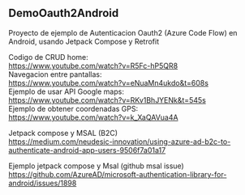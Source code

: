 ## DemoOauth2Android

Proyecto de ejemplo de Autenticacion Oauth2 (Azure Code Flow) en Android, usando Jetpack Compose y Retrofit 

Codigo de CRUD home:  
<https://www.youtube.com/watch?v=R5Fc-hP5QR8>  
Navegacion entre pantallas:  
<https://www.youtube.com/watch?v=eNuaMn4ukdo&t=608s>  
Ejemplo de usar API Google maps:  
<https://www.youtube.com/watch?v=RKv1BhJYENk&t=545s>  
Ejemplo de obtener coordenadas GPS:  
<https://www.youtube.com/watch?v=k_XaQAVua4A>


Jetpack compose y MSAL (B2C)  
<https://medium.com/neudesic-innovation/using-azure-ad-b2c-to-authenticate-android-app-users-9506f7a01a17>

Ejemplo jetpack compose y Msal (github msal issue)  
<https://github.com/AzureAD/microsoft-authentication-library-for-android/issues/1898>
